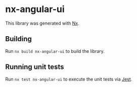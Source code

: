 # nx-angular-ui

This library was generated with [Nx](https://nx.dev).

## Building

Run `nx build nx-angular-ui` to build the library.

## Running unit tests

Run `nx test nx-angular-ui` to execute the unit tests via [Jest](https://jestjs.io).
